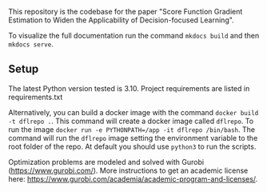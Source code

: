 This repository is the codebase for the paper "Score Function Gradient Estimation to Widen the Applicability of 
Decision-focused Learning". 

To visualize the full documentation run the command `mkdocs build` and then `mkdocs serve`.

## Setup

The latest Python version tested is 3.10. Project requirements are listed in requirements.txt

Alternatively, you can build a docker image with the command `docker build -t dflrepo .`. This command will create a 
docker image called `dflrepo`. To run the image `docker run -e PYTHONPATH=/app -it dflrepo /bin/bash`. The 
command will run the `dflrepo` image setting the environment variable to the root folder of the repo. At default you 
should use `python3` to run the scripts.

Optimization problems are modeled and solved with Gurobi (https://www.gurobi.com/). 
More instructions to get an academic 
license here: https://www.gurobi.com/academia/academic-program-and-licenses/.
